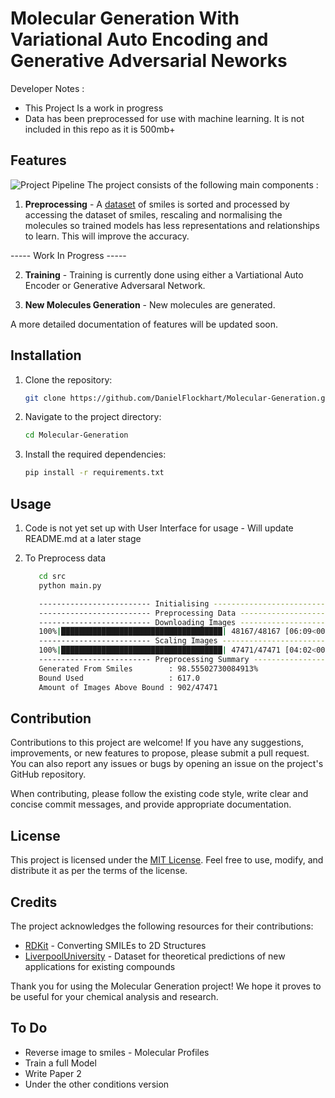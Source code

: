 # Molecular Generation With Variational Auto Encoding and Generative Adversarial Neworks
Developer Notes :
- This Project Is a work in progress
- Data has been preprocessed for use with machine learning. It is not included in this repo as it is 500mb+

## Features
![Project Pipeline](image.png)
The project consists of the following main components :
1. **Preprocessing** - A [dataset](https://www.nature.com/articles/s41597-022-01142-7) of smiles is sorted and processed by accessing the dataset of smiles, rescaling and normalising the molecules so trained models has less representations and relationships to learn. This will improve the accuracy.


----- Work In Progress -----

2. **Training** - Training is currently done using either a Vartiational Auto Encoder or Generative Adversaral Network.

3. **New Molecules Generation** - New molecules are generated.

A more detailed documentation of features will be updated soon.
## Installation

1. Clone the repository:

   ```bash
   git clone https://github.com/DanielFlockhart/Molecular-Generation.git
   ```

2. Navigate to the project directory:

   ```bash
   cd Molecular-Generation
   ```

3. Install the required dependencies:

   ```bash
   pip install -r requirements.txt
   ```

## Usage
1. Code is not yet set up with User Interface for usage - Will update README.md at a later stage

2. To Preprocess data
   ```bash
      cd src
      python main.py

      ------------------------- Initialising -------------------------
      ------------------------- Preprocessing Data -------------------------
      ------------------------- Downloading Images -------------------------
      100%|████████████████████████████████████| 48167/48167 [06:09<00:00, 130.33it/s]
      ------------------------- Scaling Images -------------------------
      100%|████████████████████████████████████| 47471/47471 [04:02<00:00, 195.92it/s]
      ------------------------- Preprocessing Summary -------------------------
      Generated From Smiles        : 98.55502730084913%
      Bound Used                   : 617.0
      Amount of Images Above Bound : 902/47471

      ```



## Contribution

Contributions to this project are welcome! If you have any suggestions, improvements, or new features to propose, please submit a pull request. You can also report any issues or bugs by opening an issue on the project's GitHub repository.

When contributing, please follow the existing code style, write clear and concise commit messages, and provide appropriate documentation.

## License

This project is licensed under the [MIT License](LICENSE). Feel free to use, modify, and distribute it as per the terms of the license.

## Credits

The project acknowledges the following resources for their contributions:

- [RDKit](https://www.rdkit.org/) - Converting SMILEs to 2D Structures
- [LiverpoolUniversity](https://www.nature.com/articles/s41597-022-01142-7) - Dataset for theoretical predictions of new applications for existing compounds

Thank you for using the Molecular Generation project! We hope it proves to be useful for your chemical analysis and research.


## To Do
- Reverse image to smiles - Molecular Profiles
- Train a full Model
- Write Paper 2
- Under the other conditions version

